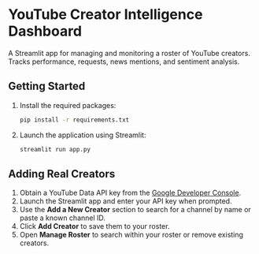 # YouTube Creator Intelligence Dashboard

A Streamlit app for managing and monitoring a roster of YouTube creators. Tracks performance, requests, news mentions, and sentiment analysis.

## Getting Started

1. Install the required packages:

   ```bash
   pip install -r requirements.txt
   ```

2. Launch the application using Streamlit:

   ```bash
   streamlit run app.py
   ```

## Adding Real Creators

1. Obtain a YouTube Data API key from the [Google Developer Console](https://console.cloud.google.com/).
2. Launch the Streamlit app and enter your API key when prompted.
3. Use the **Add a New Creator** section to search for a channel by name or paste a known channel ID.
4. Click **Add Creator** to save them to your roster.
5. Open **Manage Roster** to search within your roster or remove existing creators.
